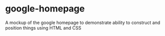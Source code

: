# google-homepage

A mockup of the google homepage to demonstrate ability to construct and position things using HTML and CSS
